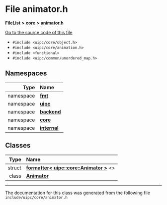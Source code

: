 

# File animator.h



[**FileList**](files.md) **>** [**core**](dir_eca9d1283f7cad9ff89c5ab44937d4d9.md) **>** [**animator.h**](animator_8h.md)

[Go to the source code of this file](animator_8h_source.md)



* `#include <uipc/core/object.h>`
* `#include <uipc/core/animation.h>`
* `#include <functional>`
* `#include <uipc/common/unordered_map.h>`













## Namespaces

| Type | Name |
| ---: | :--- |
| namespace | [**fmt**](namespacefmt.md) <br> |
| namespace | [**uipc**](namespaceuipc.md) <br> |
| namespace | [**backend**](namespaceuipc_1_1backend.md) <br> |
| namespace | [**core**](namespaceuipc_1_1core.md) <br> |
| namespace | [**internal**](namespaceuipc_1_1core_1_1internal.md) <br> |


## Classes

| Type | Name |
| ---: | :--- |
| struct | [**formatter&lt; uipc::core::Animator &gt;**](structfmt_1_1formatter_3_01uipc_1_1core_1_1_animator_01_4.md) &lt;&gt;<br> |
| class | [**Animator**](classuipc_1_1core_1_1_animator.md) <br> |



















































------------------------------
The documentation for this class was generated from the following file `include/uipc/core/animator.h`

